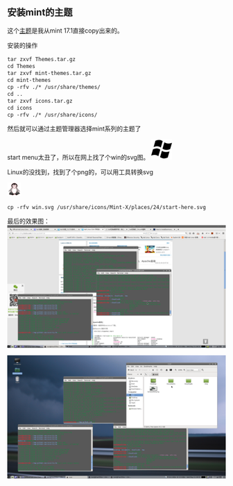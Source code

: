 ## 安装mint的主题

这个[主题](Themes.tar.gz)是我从mint 17.1直接copy出来的。

安装的操作
```
tar zxvf Themes.tar.gz
cd Themes
tar zxvf mint-themes.tar.gz
cd mint-themes
cp -rfv ./* /usr/share/themes/
cd ..
tar zxvf icons.tar.gz
cd icons
cp -rfv ./* /usr/share/icons/

```
然后就可以通过主题管理器选择mint系列的主题了

start menu太丑了，所以在网上找了个win的svg图。
![win](Win.svg)

Linux的没找到，找到了个png的，可以用工具转换svg


![linux.png](Linux.png)

```
cp -rfv win.svg /usr/share/icons/Mint-X/places/24/start-here.svg
```
最后的效果图：
![效果](Screenshot.png "效果图")

![效果](Screenshot-1.png)
